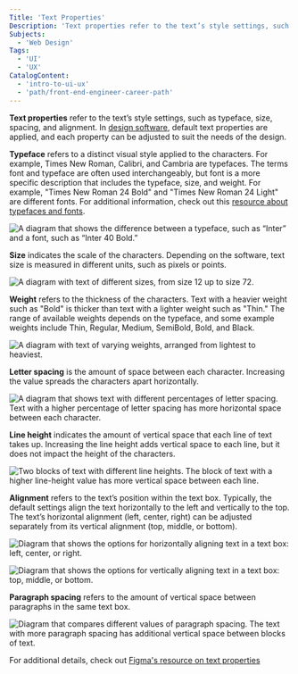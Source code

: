 ```yaml
---
Title: 'Text Properties'
Description: 'Text properties refer to the text’s style settings, such as typeface, size, spacing, and alignment.'
Subjects:
  - 'Web Design'
Tags:
  - 'UI'
  - 'UX'
CatalogContent:
  - 'intro-to-ui-ux'
  - 'path/front-end-engineer-career-path'
---
```


**Text properties** refer to the text’s style settings, such as typeface, size, spacing, and alignment. In [design software](https://www.codecademy.com/resources/docs/uiux/design-software), default text properties are applied, and each property can be adjusted to suit the needs of the design.

**Typeface** refers to a distinct visual style applied to the characters. For example, Times New Roman, Calibri, and Cambria are typefaces. The terms font and typeface are often used interchangeably, but font is a more specific description that includes the typeface, size, and weight. For example, "Times New Roman 24 Bold" and "Times New Roman 24 Light" are different fonts. For additional information, check out this [resource about typefaces and fonts](https://www.editorx.com/shaping-design/article/typefaces-vs-fonts).

![A diagram that shows the difference between a typeface, such as “Inter” and a font, such as “Inter 40 Bold.” ](https://static-assets.codecademy.com/Courses/intro-to-ui-and-ux/docs/Text-Typeface-Font.png)

**Size** indicates the scale of the characters. Depending on the software, text size is measured in different units, such as pixels or points.

![A diagram with text of different sizes, from size 12 up to size 72.](https://static-assets.codecademy.com/Courses/intro-to-ui-and-ux/docs/Text-Size.png)

**Weight** refers to the thickness of the characters. Text with a heavier weight such as "Bold" is thicker than text with a lighter weight such as "Thin." The range of available weights depends on the typeface, and some example weights include Thin, Regular, Medium, SemiBold, Bold, and Black.

![A diagram with text of varying weights, arranged from lightest to heaviest.](https://static-assets.codecademy.com/Courses/intro-to-ui-and-ux/docs/Text-Weight.png)

**Letter spacing** is the amount of space between each character. Increasing the value spreads the characters apart horizontally.

![A diagram that shows text with different percentages of letter spacing. Text with a higher percentage of letter spacing has more horizontal space between each character.](https://static-assets.codecademy.com/Courses/intro-to-ui-and-ux/docs/Text-Character-spacing.png)

**Line height** indicates the amount of vertical space that each line of text takes up. Increasing the line height adds vertical space to each line, but it does not impact the height of the characters.

![Two blocks of text with different line heights. The block of text with a higher line-height value has more vertical space between each line.](https://static-assets.codecademy.com/Courses/intro-to-ui-and-ux/docs/Text-Line-Height.png)

**Alignment** refers to the text’s position within the text box. Typically, the default settings align the text horizontally to the left and vertically to the top. The text’s horizontal alignment (left, center, right) can be adjusted separately from its vertical alignment (top, middle, or bottom).

![Diagram that shows the options for horizontally aligning text in a text box: left, center, or right.](https://static-assets.codecademy.com/Courses/intro-to-ui-and-ux/docs/Text-Horizontal-Alignment.png)

![Diagram that shows the options for vertically aligning text in a text box: top, middle, or bottom.](https://static-assets.codecademy.com/Courses/intro-to-ui-and-ux/docs/Text-Vertical-Alignment.png)

**Paragraph spacing** refers to the amount of vertical space between paragraphs in the same text box.

![Diagram that compares different values of paragraph spacing. The text with more paragraph spacing has additional vertical space between blocks of text.](​​https://static-assets.codecademy.com/Courses/intro-to-ui-and-ux/docs/Text-Paragraph-Spacing.png)

For additional details, check out [Figma's resource on text properties](https://help.figma.com/hc/en-us/articles/360039956634-Explore-text-properties.)
